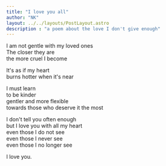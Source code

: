 ```yaml
---
title: "I love you all"
author: "NK"
layout: ../../layouts/PostLayout.astro
description : "a poem about the love I don't give enough"
---
```


I am not gentle with my loved ones  
The closer they are  
the more cruel I become  

It's as if my heart  
burns hotter when it's near  

I must learn  
to be kinder  
gentler and more flexible  
towards those who deserve it the most  

I don't tell you often enough  
but I love you with all my heart  
even those I do not see  
even those I never see  
even those I no longer see  

I love you.  



